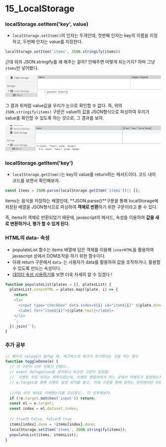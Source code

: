 
# 15_LocalStorage

### localStorage.setItem('key', value)
- `localStorage.setItem()`의 인자는 두개인데, 첫번째 인자는 key의 이름을 지정하고, 두번째 인자는 value를 지정한다.

```javascript
localStorage.setItem('items', JSON.stringify(items))
```

근데 위의 JSON.stringify를 왜 해주는 걸까? 안해주면 어떻게 되는거지? 하며 그냥 `items`만 넣어봤다.

![image-20210107230025377](%EB%A1%9C%EC%BB%AC%20%EC%8A%A4%ED%86%A0%EB%A6%AC%EC%A7%80%20%EC%9D%B4%ED%95%B4.assets/image-20210107230025377.png)

그 결과 위처럼 value값을 우리가 눈으로 확인할 수 없다. 즉, 위의 `JSON.stringify(items)` 구문은 value의 값을 JSON형식으로 파싱하여 우리가 value를 확인할 수 있도록 하는 것으로, 그 결과를 보자.

![image-20210107230258954](%EB%A1%9C%EC%BB%AC%20%EC%8A%A4%ED%86%A0%EB%A6%AC%EC%A7%80%20%EC%9D%B4%ED%95%B4.assets/image-20210107230258954.png)


### localStorage.getItem('key')

- `localStorage.getItem()`는 key의 value를 return하는 메서드이다. 코드 내의 코드를 보면서 확인해보자.

```javascript
const items = JSON.parse(localStorage.getItem('items'))|| [];
```
items는 음식을 저장하는 배열인데, **JSON.parse()**구문을 통해 localStorage에 저장된 배열을 JSON형식으로 파싱하여 **객체로 반환**하기 위한 구문이라고 볼 수 있다.

즉, items이 객체로 반환되었기 때문에, javascript의 메서드, 속성을 이용하여 **값을 새로 변환하거나, 평가 할 수 있게 된다.**

### HTML의 data- 속성
- populateList 함수는 items 배열에 담은 객체를 이용해 `innerHTML`을 활용하여 javascript 상에서 DOM조작을 하기 위한 함수이다.
- 아래 return 구문에서 `data-`는 사용자가 data를 활용하여 값을 조작하거나, 활용할 수 있도록 만드는 속성이다.
- [데이터 속성 사용하기](https://developer.mozilla.org/ko/docs/Learn/HTML/Howto/%EB%8D%B0%EC%9D%B4%ED%84%B0_%EC%86%8D%EC%84%B1_%EC%82%AC%EC%9A%A9%ED%95%98%EA%B8%B0)를 보면 더욱 자세히 알 수 있겠다 !
```javascript
function populateList(plates = [], platesList) {
  platesList.innerHTML = plates.map((plate, i) => {
    return `
    <li>
      <input type="checkbox" data-index=${i} id="item${i}" ${plate.done ? 'checked' : ''} />
      <label for="item${i}">${plate.text}</label>
    </li>
    `;
  }).join('');
}
```

### 추가 공부

```javascript
// 페이지 reload가 일어날 때, 체크박스의 체크가 초기화되는 것을 막는 함수
function toggleDone(e) {
  // 이 구문이 너무 이해가 안됐다.. 
  // event delegation을 찾아보니 비슷한 구문이 있었음.
  // `이벤트 위임`이라는 제목이었는데, 이벤트 핸들러에서 어느 곳에서 이벤트가 발생하는지를 찾기 위해
  // e.target을 통해 이벤트 발생 위치를 찾고, 아래 구문을 통해 원하는 위치에서만 이벤트를 발동시킬 수 있었다.

  //사실 아직 제대로 이해했는지를 모르겠다.. 더 공부해보자.
  if (!e.target.matches('input')) return;
  const el = e.target;
  const index = el.dataset.index;

  // true면 false, false면 true
  items[index].done = !items[index].done;
  localStorage.setItem('items', JSON.stringify(items));
  populateList(items, itemsList);
}
```
